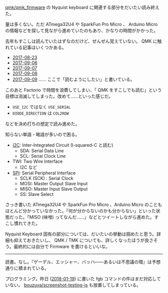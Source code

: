 [qmk/qmk_firmware][] の Nyquist keyboard に関連する部分をだいたい読み終えた。

量は多くない。ただ ATmega32U4 や SparkFun Pro Micro 、 Arduino Micro の情報などを探して見ながら進めていたのもあり、かなりの時間がかかった。

去年もすこしは読んでいたはずなのだけど、ぜんぜん覚えていない。 QMK に触れている記事はいくつかある。

- [2017-08-23][]
- [2017-09-06][]
- [2017-09-07][]
- [2017-09-08][]
- [2017-09-09][] …… ここで「読むようにしたい」と書いている。

このあと Factorio で時間を浪費してしまい、「 QMK をすこしでも読む」という目標は消滅してしまった。改めて……といった感じだ。

- `USE_I2C` ではなく `USE_SERIAL`
- `DIODE_DIRECTION` は `COL2ROW`

などを決め打ちの想定で読み進めた。

知らない単語・略語が多いので困る。

- [I2C](https://en.wikipedia.org/wiki/I%C2%B2C): Inter-Integrated Circuit (I-squared-C と読む)
  - SDA: Serial Data Line
  - SCL: Serial Clock Line
- TWI: Two Wire Interface
  - I2C など
- [SPI](https://en.wikipedia.org/wiki/Serial_Peripheral_Interface_Bus): Serial Peripheral Interface
  - SCLK (SCK) : Serial Clock
  - MOSI: Master Output Slave Input
  - MISO: Master Input Slave Output
  - SS: Slave Select

さっき書いた ATmega32U4 や SparkFun Pro Micro 、Arduino Micro のこともほとんど分かっていなかった。「何が分からないのかも分からない」といった状態だった。「MISO (味噌) ってなんだ……」などとツイートしながら進めた。すこし慣れてきた。

Nyquist Keyboard 固有の部分については、だいたいの挙動は掴めたと思う。詳細も抑えておきたいし、 QMK / TMK についても、詳しくなったほうが良さそう。最終的には自分で Firmware を書けるといいな。

-----

読書。なし。『ゲーデル、エッシャー、バッハ――あるいは不思議の環』は予想通りに積まれている。

プログラミング。昨日 ([2018-01-19][]) に書いた fgb コマンドの件はまだ対応していない。 [bouzuya/screenshot-testing-js][] も放置してしまっている。

[2017-08-23]: https://blog.bouzuya.net/2017/08/23/
[2017-09-06]: https://blog.bouzuya.net/2017/09/06/
[2017-09-07]: https://blog.bouzuya.net/2017/09/07/
[2017-09-08]: https://blog.bouzuya.net/2017/09/08/
[2017-09-09]: https://blog.bouzuya.net/2017/09/09/
[2018-01-19]: https://blog.bouzuya.net/2018/01/19/
[bouzuya/screenshot-testing-js]: https://github.com/bouzuya/screenshot-testing-js
[qmk/qmk_firmware]: https://github.com/qmk/qmk_firmware
